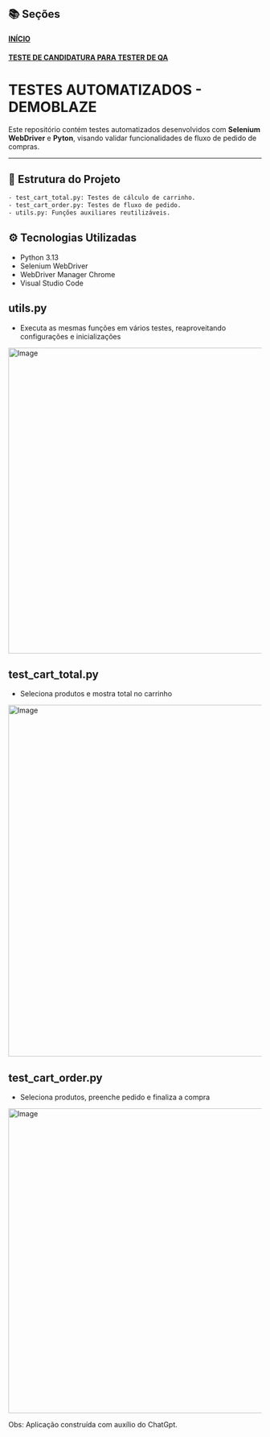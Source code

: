 ## 📚 Seções
<h4 align="left"><a href="https://github.com/caroolps/QA-AS2-Group">INÍCIO</a></h4>
<h4 align="left"><a href="https://github.com/caroolps/TESTER">TESTE DE CANDIDATURA PARA TESTER DE QA</a></h4>


# TESTES AUTOMATIZADOS - DEMOBLAZE

Este repositório contém testes automatizados desenvolvidos com **Selenium WebDriver** e **Pyton**, visando validar funcionalidades de fluxo de pedido de compras.

---

## 📁 Estrutura do Projeto

```bash
- test_cart_total.py: Testes de cálculo de carrinho.
- test_cart_order.py: Testes de fluxo de pedido.
- utils.py: Funções auxiliares reutilizáveis.
```

## ⚙️ Tecnologias Utilizadas
- Python 3.13
- Selenium WebDriver
- WebDriver Manager Chrome
- Visual Studio Code
  
## utils.py
- Executa as mesmas funções em vários testes, reaproveitando configurações e inicializações
<img width="607" alt="Image" src="https://github.com/user-attachments/assets/4e977c6e-513c-4605-821a-628cc79a1e68" />

## test_cart_total.py
- Seleciona produtos e mostra total no carrinho
<img width="698" alt="Image" src="https://github.com/user-attachments/assets/8942481c-aa2c-4c06-8036-255942745a6a" />

## test_cart_order.py
- Seleciona produtos, preenche pedido e finaliza a compra
<img width="605" alt="Image" src="https://github.com/user-attachments/assets/2026e3bc-930e-41af-bc8e-99f359b83c61" />

Obs: Aplicação construída com auxílio do ChatGpt.

